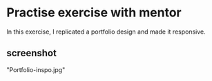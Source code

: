 # Practise exercise with mentor

In this exercise, I replicated a portfolio design and made it responsive.

## screenshot

"Portfolio-inspo.jpg"
